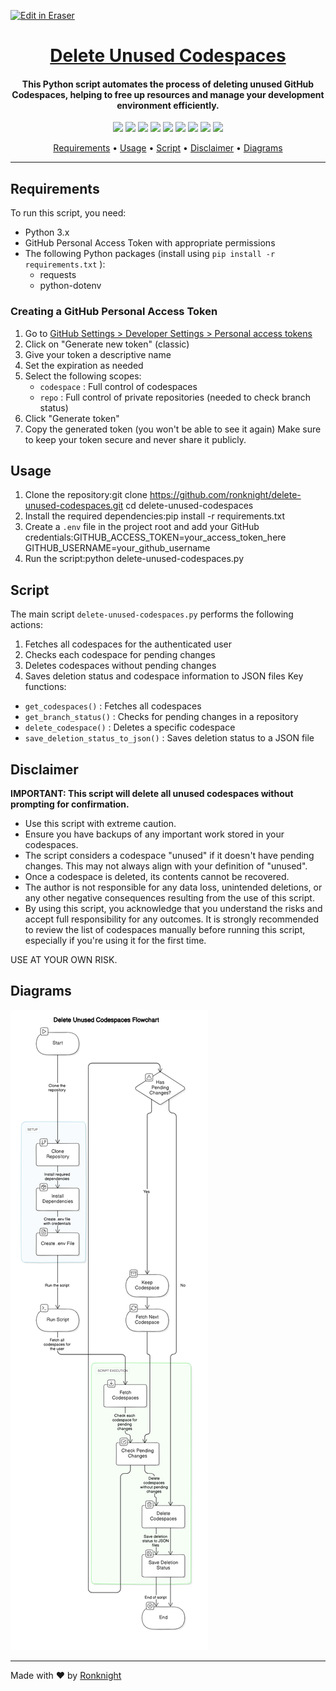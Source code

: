 <p><a target="_blank" href="https://app.eraser.io/workspace/Go1xRQnNKDSqMrahbLIv" id="edit-in-eraser-github-link"><img alt="Edit in Eraser" src="https://firebasestorage.googleapis.com/v0/b/second-petal-295822.appspot.com/o/images%2Fgithub%2FOpen%20in%20Eraser.svg?alt=media&amp;token=968381c8-a7e7-472a-8ed6-4a6626da5501"></a></p>

<h1 align="center"><a href="https://github.com/ronknight/delete-unused-codespaces">Delete Unused Codespaces</a></h1>
<h4 align="center">This Python script automates the process of deleting unused GitHub Codespaces, helping to free up resources and manage your development environment efficiently.
</h4>
<p align="center">
<a href="https://twitter.com/PinoyITSolution"><img src="https://img.shields.io/twitter/follow/PinoyITSolution?style=social"></a>
<a href="https://github.com/ronknight?tab=followers"><img src="https://img.shields.io/github/followers/ronknight?style=social"></a>
<a href="https://github.com/ronknight/ronknight/stargazers"><img src="https://img.shields.io/github/stars/BEPb/BEPb.svg?logo=github"></a>
<a href="https://github.com/ronknight/ronknight/network/members"><img src="https://img.shields.io/github/forks/BEPb/BEPb.svg?color=blue&logo=github"></a>
<a href="https://youtube.com/@PinoyITSolution"><img src="https://img.shields.io/youtube/channel/subscribers/UCeoETAlg3skyMcQPqr97omg"></a>
<a href="https://github.com/ronknight/delete-unused-codespaces/issues"><img src="https://img.shields.io/badge/contributions-welcome-brightgreen.svg?style=flat"></a>
<a href="https://github.com/ronknight/delete-unused-codespaces/blob/master/LICENSE"><img src="https://img.shields.io/badge/License-MIT-yellow.svg"></a>
<a href="#"><img src="https://img.shields.io/badge/Made%20with-Python-1f425f.svg"></a>
<a href="https://github.com/ronknight"><img src="https://img.shields.io/badge/Made%20with%20%F0%9F%A4%8D%20by%20-%20Ronknight%20-%20red"></a>
</p>
<p align="center">
  <a href="#requirements">Requirements</a> •
  <a href="#usage">Usage</a> •
  <a href="#script">Script</a> •
  <a href="#disclaimer">Disclaimer</a> •
  <a href="#diagrams">Diagrams</a>
</p>

---

## Requirements
To run this script, you need:

- Python 3.x
- GitHub Personal Access Token with appropriate permissions
- The following Python packages (install using `pip install -r requirements.txt` ):
    - requests
    - python-dotenv
### Creating a GitHub Personal Access Token
1. Go to [﻿GitHub Settings > Developer Settings > Personal access tokens](https://github.com/settings/tokens) 
2. Click on "Generate new token" (classic)
3. Give your token a descriptive name
4. Set the expiration as needed
5. Select the following scopes:
    - `codespace` : Full control of codespaces
    - `repo` : Full control of private repositories (needed to check branch status)
6. Click "Generate token"
7. Copy the generated token (you won't be able to see it again)
Make sure to keep your token secure and never share it publicly.

## Usage
1. Clone the repository:git clone https://github.com/ronknight/delete-unused-codespaces.git
cd delete-unused-codespaces
2. Install the required dependencies:pip install -r requirements.txt
3. Create a `.env`  file in the project root and add your GitHub credentials:GITHUB_ACCESS_TOKEN=your_access_token_here
GITHUB_USERNAME=your_github_username
4. Run the script:python delete-unused-codespaces.py
## Script
The main script `delete-unused-codespaces.py` performs the following actions:

1. Fetches all codespaces for the authenticated user
2. Checks each codespace for pending changes
3. Deletes codespaces without pending changes
4. Saves deletion status and codespace information to JSON files
Key functions:

- `get_codespaces()` : Fetches all codespaces
- `get_branch_status()` : Checks for pending changes in a repository
- `delete_codespace()` : Deletes a specific codespace
- `save_deletion_status_to_json()` : Saves deletion status to a JSON file
## Disclaimer
**IMPORTANT: This script will delete all unused codespaces without prompting for confirmation.**

- Use this script with extreme caution.
- Ensure you have backups of any important work stored in your codespaces.
- The script considers a codespace "unused" if it doesn't have pending changes. This may not always align with your definition of "unused".
- Once a codespace is deleted, its contents cannot be recovered.
- The author is not responsible for any data loss, unintended deletions, or any other negative consequences resulting from the use of this script.
- By using this script, you acknowledge that you understand the risks and accept full responsibility for any outcomes.
It is strongly recommended to review the list of codespaces manually before running this script, especially if you're using it for the first time.

USE AT YOUR OWN RISK.

<!-- eraser-additional-content -->
## Diagrams
<!-- eraser-additional-files -->
<a href="/README-Delete Unused Codespaces Flowchart-1.eraserdiagram" data-element-id="6LVNr7YL9oukPfmuPK5L-"><img src="/.eraser/Go1xRQnNKDSqMrahbLIv___3Jivg2tjMecMlrHwbIVIBR8f7U03___---diagram----08e9d1b75af79254bff1bd14cc512517-Delete-Unused-Codespaces-Flowchart.png" alt="" data-element-id="6LVNr7YL9oukPfmuPK5L-" /></a>
<!-- end-eraser-additional-files -->
<!-- end-eraser-additional-content -->
<!--- Eraser file: https://app.eraser.io/workspace/Go1xRQnNKDSqMrahbLIv --->

---

Made with ❤️ by [﻿Ronknight](https://github.com/ronknight) 